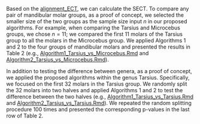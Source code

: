 Based on the [alignment_ECT](https://github.com/JinyuWang123/TDA/tree/main/Mandibular%20Molars/alignment_ECT), we can calculate the SECT. To compare any pair of mandibular molar groups, as a proof of concept, we selected the smaller size of the two groups as the sample size input $n$ in our proposed algorithms. For example, when comparing the Tarsius and Microcebus groups, we chose $n=11$; we compared the first 11 molars of the Tarsius group to all the molars in the Microcebus group. We applied Algorithms 1 and 2 to the four groups of mandibular molars and presented the results in Table 2 (e.g., [Algorithm1_Tarsius_vs_Microcebus.Rmd](https://github.com/JinyuWang123/TDA/blob/main/Mandibular%20Molars/Code_table2/Algorithm1_Tarsius_vs_Microcebus.Rmd) and [Algorithm2_Tarsius_vs_Microcebus.Rmd](https://github.com/JinyuWang123/TDA/blob/main/Mandibular%20Molars/Code_table2/Algorithm2_Tarsius_vs_Microcebus.Rmd)).

In addition to testing the difference between genera, as a proof of concept, we applied the proposed algorithms within the genus Tarsius. Specifically, we focused on the first 32 molars in the Tarsius group. We randomly split the 32 molars into two halves and applied Algorithms 1 and 2 to test the difference between the two halves (e.g., [Algorithm1_Tarsius_vs_Tarsius.Rmd](https://github.com/JinyuWang123/TDA/blob/main/Mandibular%20Molars/Code_table2/Algorithm1_Tarsius_vs_Tarsius.Rmd) and [Algorithm2_Tarsius_vs_Tarsius.Rmd](https://github.com/JinyuWang123/TDA/blob/main/Mandibular%20Molars/Code_table2/Algorithm2_Tarsius_vs_Tarsius.Rmd)). We repeated the random splitting procedure 100 times and presented the corresponding p-values in the last row of Table 2.

